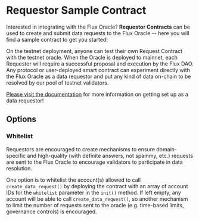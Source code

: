 # Requestor Sample Contract

Interested in integrating with the Flux Oracle? **Requestor Contracts** can be used to create and submit data requests to the Flux Oracle -- here you will find a sample contract to get you started!

On the testnet deployment, anyone can test their own Request Contract with the testnet oracle. When the Oracle is deployed to mainnet, each Requestor will require a successful proposal and execution by the Flux DAO. Any protocol or user-deployed smart contract can experiment directly with the Flux Oracle as a data requestor and put any kind of data on-chain to be resolved by our pool of testnet validators.

[Please visit the documentation](https://docs.fluxprotocol.org/docs/getting-started/data-requestors) for more information on getting set up as a data requestor!

## Options

### Whitelist

Requestors are encouraged to create mechanisms to ensure domain-specific and high-quality (with definite answers, not spammy, etc.) requests are sent to the Flux Oracle to encourage validators to participate in data resolution.

One option is to whitelist the account(s) allowed to call `create_data_request()` by deploying the contract with an array of account IDs for the `whitelist` parameter in the `init()` method. If left empty, any account will be able to call `create_data_request()`, so another mechanism to limit the number of requests sent to the oracle (e.g. time-based limits, governance controls) is encouraged.
